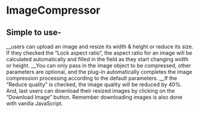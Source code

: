 # ImageCompressor
## Simple to use-


__users can upload an image and resize its width & height or reduce its size. If they checked the “Lock aspect ratio”, the aspect ratio for an image will be calculated automatically and filled in the field as they start changing width or height.
__You can only pass in the image object to be compressed, other parameters are optional, and the plug-in automatically completes the image compression processing according to the default parameters.
__If the “Reduce quality” is checked, the image quality will be reduced by 40%. And, last users can download their resized images by clicking on the “Download Image” button. Remember downloading images is also done with vanilla JavaScript.
